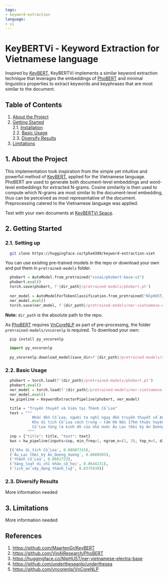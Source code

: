 ```yaml
---
tags:
- keyword-extraction
language:
- vi
---
```



# <a name="introduction"></a>  KeyBERTVi - Keyword Extraction for Vietnamese language

Inspired by [KeyBERT](https://github.com/MaartenGr/KeyBERT), KeyBERTVi implements a similar keyword extraction technique that leverages the embeddings of [PhoBERT](https://huggingface.co/vinai/phobert-base) and minimal linguistics properties to extract keywords and keyphrases that are most similar to the document.

<a name="toc"/></a>
## Table of Contents  
<!--ts-->  
   1. [About the Project](#about)  
   2. [Getting Started](#gettingstarted)  
        2.1. [Installation](#installation)  
        2.2. [Basic Usage](#usage)  
        2.3. [Diversify Results](#diversify)  
   3. [Limitations](#limitations)  
<!--te-->  

<a name="about"/></a>
## 1. About the Project

This implementation took inspiration from the simple yet intuitive and powerful method of [KeyBERT](https://github.com/MaartenGr/KeyBERT/), applied for the Vietnamese language. PhoBERT are used to generate both document-level embeddings and word-level embeddings for extracted N-grams. Cosine similarity is then used to compute which N-grams are most similar to the document-level embedding, thus can be perceived as most representative of the document. 
Preprocessing catered to the Vietnamese language was applied. 

Test with your own documents at [KeyBERTVi Space](https://huggingface.co/spaces/tpha4308/keybertvi-app). 

<a name="gettingstarted"/></a>
## 2. Getting Started
<a name="installation"/></a>
###  2.1. Setting up

```bash
  git clone https://huggingface.co/tpha4308/keyword-extraction-viet
```

You can use existing pre-trained models in the repo or download your own and put them in `pretrained-models` folder. 

```python
  phobert = AutoModel.from_pretrained("vinai/phobert-base-v2")
  phobert.eval()
  torch.save(phobert, f'{dir_path}/pretrained-models/phobert.pt')
  
  ner_model = AutoModelForTokenClassification.from_pretrained("NlpHUST/ner-vietnamese-electra-base")
  ner_model.eval()
  torch.save(ner_model, f'{dir_path}/pretrained-models/ner-vietnamese-electra-base.pt')
```

**Note:** `dir_path` is the absolute path to the repo. 

As [PhoBERT](https://huggingface.co/vinai/phobert-base) requires [VnCoreNLP](https://github.com/vncorenlp/VnCoreNLP) as part of pre-processing, the folder `pretrained-models/vncorenlp` is required. To download your own: 
```bash
  pip install py_vncorenlp
```

```python
  import py_vncorenlp
  
  py_vncorenlp.download_model(save_dir=f'{dir_path}/pretrained-models/vncorenlp')
```

<a name="usage"/></a>
###  2.2. Basic Usage

```python
  phobert = torch.load(f'{dir_path}/pretrained-models/phobert.pt')
  phobert.eval()
  ner_model = torch.load(f'{dir_path}/pretrained-models/ner-vietnamese-electra-base.pt')
  ner_model.eval()
  kw_pipeline = KeywordExtractorPipeline(phobert, ner_model)
```

```python
  title = "Truyền thuyết và hiện tại Thành Cổ Loa"
  text = """
            Nhắc đến Cổ Loa, người ta nghĩ ngay đến truyền thuyết về An Dương Vương được thần Kim Quy bày cho cách xây thành, về chiếc lẫy nỏ thần làm từ móng chân rùa thần và mối tình bi thương Mỵ Châu – Trọng Thủy. Đằng sau những câu chuyện thiên về tâm linh ấy, thế hệ con cháu còn khám phá được những giá trị khảo cổ to lớn của Cổ Loa.
            Khu di tích Cổ Loa cách trung – tâm Hà Nội 17km thuộc huyện Đông Anh, Hà Nội, có diện tích bảo tồn gần 500ha được coi là địa chỉ văn hóa đặc biệt của thủ đô và cả nước. Cổ Loa có hàng loạt di chỉ khảo cổ học đã được phát hiện, phản ánh quá trình phát triển liên tục của dân tộc ta từ sơ khai qua các thời kỳ đồ đồng, đồ đá và đồ sắt mà đỉnh cao là văn hóa Đông Sơn, vẫn được coi là nền văn minh sông Hồng thời kỳ tiền sử của dân tộc Việt Nam.
            Cổ Loa từng là kinh đô của nhà nước Âu Lạc thời kỳ An Dương Vương (thế kỷ III TCN) và của nước Đại Việt thời Ngô Quyền (thế kỷ X) mà thành Cổ Loa là một di tích minh chứng còn lại cho đến ngày nay. Thành Cổ Loa được các nhà khảo cổ học đánh giá là “tòa thành cổ nhất, quy mô lớn vào bậc nhất, cấu trúc cũng thuộc loại độc đáo nhất trong lịch sử xây dựng thành lũy của người Việt cổ”.
          """
  inp = {"title": title, "text": text}
  kws = kw_pipeline(inputs=inp, min_freq=1, ngram_n=(1, 3), top_n=5, diversify_result=False)

  [('Khu di_tích Cổ_Loa', 0.88987315),
  ('Âu_Lạc thời_kỳ An_Dương_Vương', 0.8680505),
  ('thành Cổ_Loa', 0.8661723),
  ('hàng_loạt di_chỉ khảo_cổ_học', 0.8644231),
  ('lịch_sử xây_dựng thành_luỹ', 0.8375939)]
```

<a name="diversify"/></a>
###  2.3. Diversify Results

More information needed

<a name="limitations"/></a>
## 3. Limitations

More information needed

## References
1. https://github.com/MaartenGr/KeyBERT
2. https://github.com/VinAIResearch/PhoBERT
3. https://huggingface.co/NlpHUST/ner-vietnamese-electra-base
4. https://github.com/undertheseanlp/underthesea
5. https://github.com/vncorenlp/VnCoreNLP
